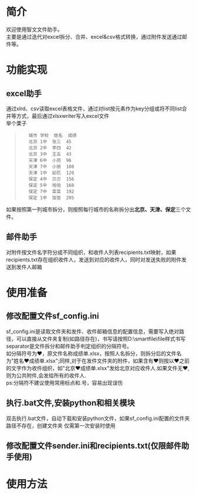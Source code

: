 # 简介
欢迎使用智文文件助手。  
主要是通过迭代对excel拆分、合并、excel&csv格式转换，通过附件发送通过邮件等。
# 功能实现
## excel助手
通过xlrd、csv读取excel表格文件，通过对list按元素作为key分组或将不同list合并等方式，最后通过xlsxwriter写入excel文件  
举个栗子  
>        城市	学校	姓名	成绩  
>        北京	1中	张三	45  
>        北京	2中	李四	42  
>        北京	3中	王五	43  
>        天津	6中	小亮	96  
>        天津	7中	小丽	108  
>        天津	1中	如花	120  
>        保定	4中	贝贝	156  
>        保定	5中	哈哈	168   
>        保定	7中	菜菜	192  
>        保定	1中	饭饭	205  
如果按照第一列城市拆分，则按照每行城市的名称拆分出**北京、天津、保定**三个文件。
## 邮件助手
对附件按文件名字符分成不同组织，和收件人列表recipients.txt映射，如果recipients.txt存在组织收件人，发送到对应的收件人，同时对发送失败的附件发送到发件人邮箱
# 使用准备
## 修改配置文件sf_config.ini
sf_config.ini是读取文件夹和发件、收件邮箱信息的配置信息，需要写入绝对路径，可以直接从文件夹复制(如路径存在)，书写请按照D:\smartfile\file样式书写  
separator是文件拆分和邮件助手判定组织的分隔符号。  
如分隔符号为❤，原文件名称成绩单.xlsx，按照人名拆分，则拆分后的文件名为"姓名❤成绩单.xlsx";同样,对于在发件文件夹的附件，如果含有❤则按以❤之前的文字作为收件组织，如"北京❤成绩单.xlsx"发给北京对应收件人.如果文件无❤,则为公共附件,会发给所有的收件人.  
ps:分隔符不建议使用常用标点和.号，容易出现误伤
## 执行.bat文件,安装python和相关模块
双击执行.bat文件，自动下载和安装python文件，如果sf_config.ini配置的文件夹路径不存在，创建文件夹
仅需第一次安装时使用
## 修改配置文件sender.ini和recipients.txt(仅限邮件助手使用)
# 使用方法
